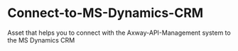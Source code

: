 # Connect-to-MS-Dynamics-CRM
Asset that helps you to connect with the Axway-API-Management system to the MS Dynamics CRM
